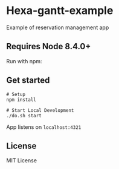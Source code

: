# Hexa-gantt-example

Example of reservation management app

## Requires Node 8.4.0+

Run with npm:

## Get started

```shell
# Setup
npm install

# Start Local Development
./do.sh start
```

App listens on `localhost:4321`


## License

MIT License
